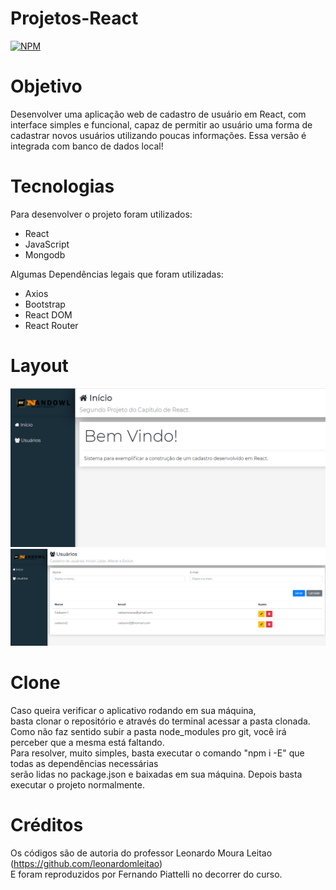 # Projetos-React
[![NPM](https://img.shields.io/npm/l/react)](https://github.com/nandowl/Projetos-React/blob/main/LICENSE)

# Objetivo

Desenvolver uma aplicação web de cadastro de usuário em React, com interface simples e funcional,
capaz de permitir ao usuário uma forma de cadastrar novos usuários utilizando poucas informações.
Essa versão é integrada com banco de dados local!


# Tecnologias

Para desenvolver o projeto foram utilizados:
- React
- JavaScript
- Mongodb

Algumas Dependências legais que foram utilizadas:
- Axios
- Bootstrap
- React DOM
- React Router

# Layout

![Optional_Text](../../assets/reactcrud1.PNG)
![Optional_Text](../../assets/reactcrud2.PNG)

# Clone

Caso queira verificar o aplicativo rodando em sua máquina, <br />
basta clonar o repositório e através do terminal acessar a pasta clonada. <br />
Como não faz sentido subir a pasta node_modules pro git, você irá perceber que a mesma está faltando. <br />
Para resolver, muito simples, basta executar o comando "npm i -E" que todas as dependências necessárias <br />
serão lidas no package.json e baixadas em sua máquina. Depois basta executar o projeto normalmente.

# Créditos

Os códigos são de autoria do professor Leonardo Moura Leitao (https://github.com/leonardomleitao) <br />
E foram reproduzidos por Fernando Piattelli no decorrer do curso.
